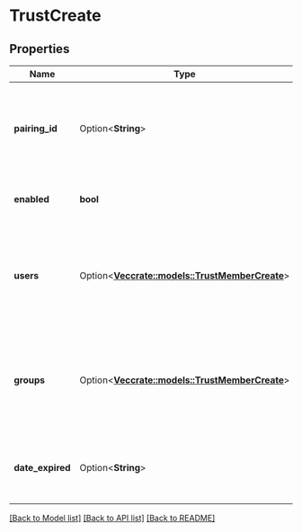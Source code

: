 # TrustCreate

## Properties

Name | Type | Description | Notes
------------ | ------------- | ------------- | -------------
**pairing_id** | Option<**String**> | The pairing Id created by the trustee. This is required to prove that the trustee agrees to the relationship.  Not required when creating a default pairing with Customer Care. | [optional]
**enabled** | **bool** | If disabled no trustee user will have access, even if they were previously added. | 
**users** | Option<[**Vec<crate::models::TrustMemberCreate>**](TrustMemberCreate.md)> | The list of users and their roles to which access will be granted. The users are from the trustee and the roles are from the trustor. If no users are specified, at least one group is required. | [optional]
**groups** | Option<[**Vec<crate::models::TrustMemberCreate>**](TrustMemberCreate.md)> | The list of groups and their roles to which access will be granted. The groups are from the trustee and the roles are from the trustor. If no groups are specified, at least one user is required. | [optional]
**date_expired** | Option<**String**> | The expiration date of the trust. Date time is represented as an ISO-8601 string. For example: yyyy-MM-ddTHH:mm:ss[.mmm]Z | [optional]

[[Back to Model list]](../README.md#documentation-for-models) [[Back to API list]](../README.md#documentation-for-api-endpoints) [[Back to README]](../README.md)


